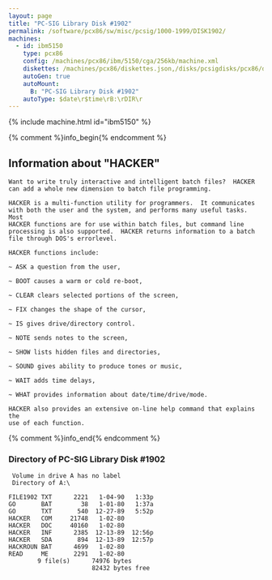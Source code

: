 ```yaml
---
layout: page
title: "PC-SIG Library Disk #1902"
permalink: /software/pcx86/sw/misc/pcsig/1000-1999/DISK1902/
machines:
  - id: ibm5150
    type: pcx86
    config: /machines/pcx86/ibm/5150/cga/256kb/machine.xml
    diskettes: /machines/pcx86/diskettes.json,/disks/pcsigdisks/pcx86/diskettes.json
    autoGen: true
    autoMount:
      B: "PC-SIG Library Disk #1902"
    autoType: $date\r$time\rB:\rDIR\r
---
```


{% include machine.html id="ibm5150" %}

{% comment %}info_begin{% endcomment %}

## Information about "HACKER"

    Want to write truly interactive and intelligent batch files?  HACKER
    can add a whole new dimension to batch file programming.
    
    HACKER is a multi-function utility for programmers.  It communicates
    with both the user and the system, and performs many useful tasks. Most
    HACKER functions are for use within batch files, but command line
    processing is also supported.  HACKER returns information to a batch
    file through DOS's errorlevel.
    
    HACKER functions include:
    
    ~ ASK a question from the user,
    
    ~ BOOT causes a warm or cold re-boot,
    
    ~ CLEAR clears selected portions of the screen,
    
    ~ FIX changes the shape of the cursor,
    
    ~ IS gives drive/directory control.
    
    ~ NOTE sends notes to the screen,
    
    ~ SHOW lists hidden files and directories,
    
    ~ SOUND gives ability to produce tones or music,
    
    ~ WAIT adds time delays,
    
    ~ WHAT provides information about date/time/drive/mode.
    
    HACKER also provides an extensive on-line help command that explains the
    use of each function.
{% comment %}info_end{% endcomment %}


### Directory of PC-SIG Library Disk #1902

     Volume in drive A has no label
     Directory of A:\

    FILE1902 TXT      2221   1-04-90   1:33p
    GO       BAT        38   1-01-80   1:37a
    GO       TXT       540  12-27-89   5:52p
    HACKER   COM     21748   1-02-80
    HACKER   DOC     40160   1-02-80
    HACKER   INF      2385  12-13-89  12:56p
    HACKER   SDA       894  12-13-89  12:57p
    HACKROUN BAT      4699   1-02-80
    READ     ME       2291   1-02-80
            9 file(s)      74976 bytes
                           82432 bytes free
